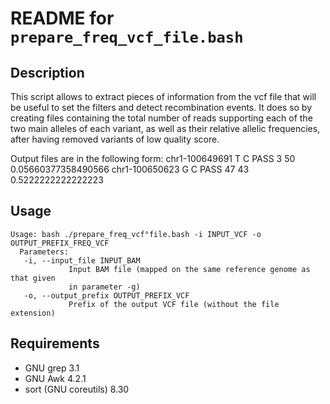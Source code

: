 README for ``prepare_freq_vcf_file.bash``
=========================================

Description
-----------

This script allows to extract pieces of information from the vcf file that will be useful to set the filters and detect recombination events. It does so by creating files containing the total number of reads supporting each of the two main alleles of each variant, as well as their relative allelic frequencies, after having removed variants of low quality score. 

Output files are in the following form:
chr1-100649691  T  C  PASS  3   50  0.05660377358490566
chr1-100650623  G  C  PASS  47  43  0.5222222222222223


Usage
-----

```
Usage: bash ./prepare_freq_vcf°file.bash -i INPUT_VCF -o OUTPUT_PREFIX_FREQ_VCF
  Parameters:
   -i, --input_file INPUT_BAM
             Input BAM file (mapped on the same reference genome as that given 
             in parameter -g)
   -o, --output_prefix OUTPUT_PREFIX_VCF
             Prefix of the output VCF file (without the file extension)
```


Requirements
------------

* GNU grep 3.1
* GNU Awk 4.2.1
* sort (GNU coreutils) 8.30


